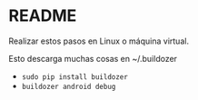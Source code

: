 # README
Realizar estos pasos en Linux o máquina virtual.

Esto descarga muchas cosas en ~/.buildozer

* `sudo pip install buildozer`
* `buildozer android debug`
